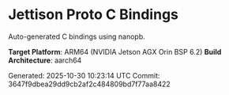 # Jettison Proto C Bindings

Auto-generated C bindings using nanopb.

**Target Platform**: ARM64 (NVIDIA Jetson AGX Orin BSP 6.2)
**Build Architecture**: aarch64

Generated: 2025-10-30 10:23:14 UTC
Commit: 3647f9dbea29dd9cb2af2c484809bd7f77aa8422
